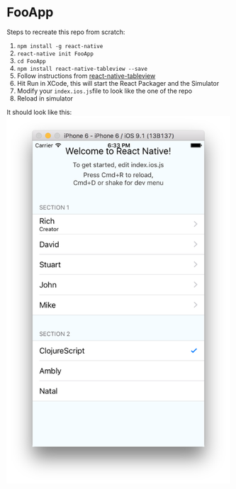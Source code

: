 # FooApp

Steps to recreate this repo from scratch:

1. `npm install -g react-native`
2. `react-native init FooApp`
3. `cd FooApp`
4. `npm install react-native-tableview --save`
5. Follow instructions from [react-native-tableview](https://github.com/aksonov/react-native-tableview#getting-started)
6. Hit Run in XCode, this will start the React Packager and the Simulator
7. Modify your `index.ios.js`file to look like the one of the repo
8. Reload in simulator

It should look like this:
![Screenshot](react-native-tableview.png)
